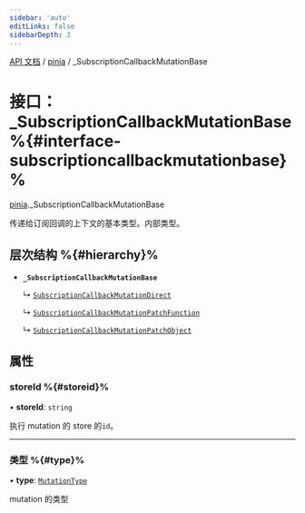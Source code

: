 ```yaml
---
sidebar: 'auto'
editLinks: false
sidebarDepth: 3
---
```


[API 文档](../index.md) / [pinia](../modules/pinia.md) / \_SubscriptionCallbackMutationBase

# 接口：\_SubscriptionCallbackMutationBase %{#interface-subscriptioncallbackmutationbase}%

[pinia](../modules/pinia.md).\_SubscriptionCallbackMutationBase

传递给订阅回调的上下文的基本类型。内部类型。

## 层次结构 %{#hierarchy}%

- **`_SubscriptionCallbackMutationBase`**

  ↳ [`SubscriptionCallbackMutationDirect`](pinia.SubscriptionCallbackMutationDirect.md)

  ↳ [`SubscriptionCallbackMutationPatchFunction`](pinia.SubscriptionCallbackMutationPatchFunction.md)

  ↳ [`SubscriptionCallbackMutationPatchObject`](pinia.SubscriptionCallbackMutationPatchObject.md)

## 属性

### storeId %{#storeid}%

• **storeId**: `string`

执行 mutation 的 store 的`id`。

---

### 类型 %{#type}%

• **type**: [`MutationType`](../enums/pinia.MutationType.md)

mutation 的类型
